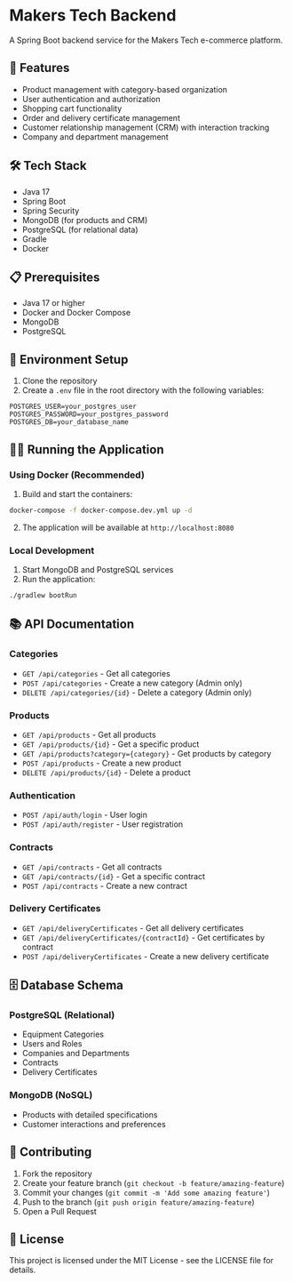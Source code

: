 # Makers Tech Backend

A Spring Boot backend service for the Makers Tech e-commerce platform.

## 🚀 Features

- Product management with category-based organization
- User authentication and authorization
- Shopping cart functionality
- Order and delivery certificate management
- Customer relationship management (CRM) with interaction tracking
- Company and department management

## 🛠️ Tech Stack

- Java 17
- Spring Boot
- Spring Security
- MongoDB (for products and CRM)
- PostgreSQL (for relational data)
- Gradle
- Docker

## 📋 Prerequisites

- Java 17 or higher
- Docker and Docker Compose
- MongoDB
- PostgreSQL

## 🔧 Environment Setup

1. Clone the repository
2. Create a `.env` file in the root directory with the following variables:
```env
POSTGRES_USER=your_postgres_user
POSTGRES_PASSWORD=your_postgres_password
POSTGRES_DB=your_database_name
```

## 🏃‍♂️ Running the Application

### Using Docker (Recommended)

1. Build and start the containers:
```bash
docker-compose -f docker-compose.dev.yml up -d
```

2. The application will be available at `http://localhost:8080`

### Local Development

1. Start MongoDB and PostgreSQL services
2. Run the application:
```bash
./gradlew bootRun
```

## 📚 API Documentation

### Categories
- `GET /api/categories` - Get all categories
- `POST /api/categories` - Create a new category (Admin only)
- `DELETE /api/categories/{id}` - Delete a category (Admin only)

### Products
- `GET /api/products` - Get all products
- `GET /api/products/{id}` - Get a specific product
- `GET /api/products?category={category}` - Get products by category
- `POST /api/products` - Create a new product
- `DELETE /api/products/{id}` - Delete a product

### Authentication
- `POST /api/auth/login` - User login
- `POST /api/auth/register` - User registration

### Contracts
- `GET /api/contracts` - Get all contracts
- `GET /api/contracts/{id}` - Get a specific contract
- `POST /api/contracts` - Create a new contract

### Delivery Certificates
- `GET /api/deliveryCertificates` - Get all delivery certificates
- `GET /api/deliveryCertificates/{contractId}` - Get certificates by contract
- `POST /api/deliveryCertificates` - Create a new delivery certificate

## 🗄️ Database Schema

### PostgreSQL (Relational)
- Equipment Categories
- Users and Roles
- Companies and Departments
- Contracts
- Delivery Certificates

### MongoDB (NoSQL)
- Products with detailed specifications
- Customer interactions and preferences

## 👥 Contributing

1. Fork the repository
2. Create your feature branch (`git checkout -b feature/amazing-feature`)
3. Commit your changes (`git commit -m 'Add some amazing feature'`)
4. Push to the branch (`git push origin feature/amazing-feature`)
5. Open a Pull Request

## 📄 License

This project is licensed under the MIT License - see the LICENSE file for details.
